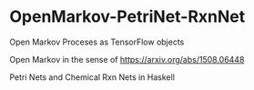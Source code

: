 # OpenMarkov-PetriNet-RxnNet

Open Markov Proceses as TensorFlow objects

Open Markov in the sense of https://arxiv.org/abs/1508.06448

Petri Nets and Chemical Rxn Nets in Haskell
